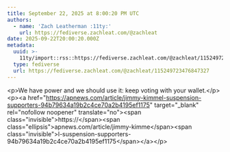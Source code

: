 ```yaml
---
title: September 22, 2025 at 8:00:20 PM UTC
authors:
  - name: 'Zach Leatherman :11ty:'
    url: https://fediverse.zachleat.com/@zachleat
date: 2025-09-22T20:00:20.000Z
metadata:
  uuid: >-
    11ty/import::rss::https://fediverse.zachleat.com/@zachleat/115249723476847327
  type: fediverse
  url: https://fediverse.zachleat.com/@zachleat/115249723476847327
---
```

\<p>We have power and we should use it: keep voting with your wallet.\</p>\<p>\<a href="https://apnews.com/article/jimmy-kimmel-suspension-supporters-94b79634a19b2c4ce70a2b4195ef1175" target="\_blank" rel="nofollow noopener" translate="no">\<span class="invisible">https://\</span>\<span class="ellipsis">apnews.com/article/jimmy-kimme\</span>\<span class="invisible">l-suspension-supporters-94b79634a19b2c4ce70a2b4195ef1175\</span>\</a>\</p>